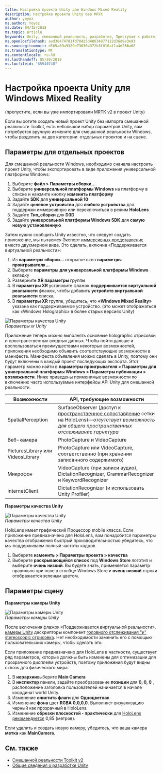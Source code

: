 ```yaml
---
title: Настройка проекта Unity для Windows Mixed Reality
description: Настройка проекта Unity без MRTK
author: yoyoz
ms.author: Yoyoz
ms.date: 04/15/2018
ms.topic: article
keywords: Unity, смешанный реальность, разработка, Приступая к работе, новый проект
ms.openlocfilehash: aad38474781fd78425d48034877122d36d9e3e93
ms.sourcegitcommit: d565a69a9320e736304372b3f010af1a4d286a62
ms.translationtype: MT
ms.contentlocale: ru-RU
ms.lasthandoff: 05/20/2019
ms.locfileid: "65940748"
---
```

# <a name="configure-a-new-unity-project-for-windows-mixed-reality"></a>Настройка проекта Unity для Windows Mixed Reality 

(пропустите, если вы уже импортировали MRTK v2 в проект Unity)

Если вы хотите создать новый проект Unity без импорта смешанной реальности Toolkit, есть небольшой набор параметров Unity, вам потребуется вручную измените для смешанной реальности Windows, чтобы разделить на две категории: отдельных проектов и на сцене.

## <a name="per-project-settings"></a>Параметры для отдельных проектов

Для смешанной реальности Windows, необходимо сначала настроить проект Unity, чтобы экспортировать в виде приложения универсальной платформы Windows:
1. Выберите **файл > Параметры сборки...**
2. Выберите **универсальной платформы Windows** на платформу в списке и нажмите кнопку **изменить платформу**
3. Задайте **SDK** для **универсальной 10**
4. Задайте **целевое устройство** для **любого устройства** для поддержки иммерсивную или переключиться в режим **HoloLens**
5. Задайте **Тип_сборки** для **D3D**
6. Задайте **универсальной платформы Windows SDK** для **самую новую установленную**

Затем нужно сообщить Unity известно, что следует создать приложение, мы пытаемся Экспорт [иммерсивных представление](app-views.md) вместо двухмерном виде. Это сделать, включив «Поддерживается виртуальной реальности»:
1. Из **параметры сборки...**  открытое окно **параметры проигрывателя...**
2. Выберите **параметры для универсальной платформы Windows** вкладку
3. Разверните **XR параметры** группы
4. В **параметры XR** установите флажок **поддерживается виртуальной реальности** флажок, чтобы добавить **устройств виртуальной реальности** списка.
5. В **параметры XR** группе, убедитесь, что **«Windows Mixed Reality»** указана как поддерживаемое устройство. (это может отображаться как «Windows Holographic» в более старых версиях Unity)

![Параметры качества Unity](images/getting-started-unity-quality-settings.jpg)<br>
*Параметры xr Unity*

Приложение теперь можно выполнять основные holographic отрисовки и пространственных входных данных. Чтобы пойти дальше и воспользоваться преимуществами некоторых возможностей, приложения необходимо объявить соответствующие возможности в манифесте. Манифеста объявления можно сделать в Unity, поэтому они будут включены в каждый проект последующих экспорта. Этот параметр можно найти в **параметры проигрывателя > Параметры для универсальной платформы Windows > Параметры публикации > возможности**. Ниже приведены применимые возможности по включению часто используемые интерфейсы API Unity для смешанной реальности.

|  Возможности  |  API, требующие возможности | 
|----------|----------|
|  SpatialPerception  |  SurfaceObserver (доступ к [пространственное сопоставление](spatial-mapping.md) сетки на HoloLens)&mdash;*отсутствует возможность для общего пространственных отслеживание гарнитура* | 
|  Веб-камера  |  PhotoCapture и VideoCapture | 
|  PicturesLibrary или VideosLibrary  |  PhotoCapture или VideoCapture, соответственно (при хранении записанного содержимого) | 
|  Микрофон  |  VideoCapture (при записи аудио), DictationRecognizer, GrammarRecognizer и KeywordRecognizer | 
|  internetClient  |  DictationRecognizer (и использовать Unity Profiler) | 

**Параметры качества Unity**

![Параметры качества Unity](images/getting-started-unity-quality-settings.jpg)<br>
*Параметры качества Unity*

HoloLens имеет графический Процессор mobile класса. Если приложение предназначено для HoloLens, вам понадобится параметры качества отображения быстрый производительностью убедитесь, что мы поддерживаем полный частоты кадров.
1. Выберите **изменить > Параметры проекта > качества**
2. Выберите **раскрывающийся список** под **Windows Store** логотип и выберите **очень низкий**. Вы будете знать, применяется параметр правильно при поле в столбце Windows Store и **очень низкий** строки отображается зеленым цветом.

## <a name="per-scene-settings"></a>Параметры сцену

**Параметры камеры Unity**

![Параметры камеры Unity](images/Unitycamerasettings.png)<br>
*Параметры камеры Unity*

После включения флажок «Поддерживается виртуальной реальности», [камеры Unity](camera-in-unity.md) дескрипторы компонент [головного отслеживания "и" stereoscopic отрисовка](rendering.md). Нет необходимости заменить его с помощью пользовательских камеры, чтобы сделать это.

Если приложение предназначено для HoloLens в частности, существует ряд параметров, которые должны быть изменены для оптимизации для прозрачного дисплеям устройств, поэтому приложения будут видны сквозь для физического мира.
1. В **иерархии**выберите **Main Camera**
2. В **инспектор** панели, задайте преобразование **позиции** для **0, 0, 0** , расположение заголовка пользователей начинается в начале координат world Unity.
3. Изменение **очистить флаги** для **Одноцветная**.
4. Изменение **фона** цвет **RGBA 0,0,0,0**. Выполняет визуализацию черный как прозрачный в HoloLens.
5. Изменение **обрезки плоскостей - практически** для [HoloLens рекомендуется](camera-in-unity.md#clip-planes) 0,85 (метров).

Если удалить и создать новую камеру, убедитесь, что ваша камера **метка** как **MainCamera**.


## <a name="see-also"></a>См. также
* [Смешанной реальности Toolkit v2](mrtk-getting-started.md)
* [Общие сведения о разработке Unity](unity-development-overview.md)
